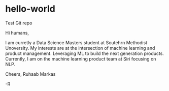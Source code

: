 # hello-world
Test Git repo

Hi humans,

I am curretly a Data Science Masters student at Soutehrn Methodist Unoversity. My interests are at the intersection of machine learning and product management. Leveraging ML to build the next generation products. Currently, I am on the machine learning product team at Siri focusing on NLP. 

Cheers,
Ruhaab Markas 

-R

